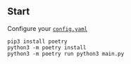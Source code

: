 ## Start
Configure your [`config.yaml`](aldotai_tg/config.yaml)
```commandline
pip3 install poetry
python3 -m poetry install
python3 -m poetry run python3 main.py
```